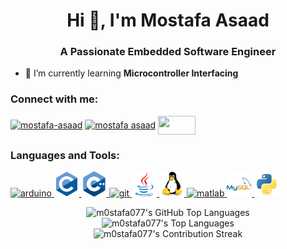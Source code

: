 <h1 align="center">Hi 👋, I'm Mostafa Asaad</h1>
<h3 align="center">A Passionate Embedded Software Engineer</h3>

- 🌱 I’m currently learning **Microcontroller Interfacing**

<h3 align="left">Connect with me:</h3>
<p align="left">
<a href="https://www.linkedin.com/in/mostafa-asaad-a2a986237/" target="blank"><img align="center" src="https://raw.githubusercontent.com/rahuldkjain/github-profile-readme-generator/master/src/images/icons/Social/linked-in-alt.svg" alt="mostafa-asaad" height="30" width="40" /></a>
<a href="https://www.facebook.com/mostafa.asaad.20/" target="blank"><img align="center" src="https://raw.githubusercontent.com/rahuldkjain/github-profile-readme-generator/master/src/images/icons/Social/facebook.svg" alt="mostafa asaad" height="30" width="40" /></a>
<a href="mailto:mostafa.asaad022@gmail.com"><img align="center" height="30" width="60" src="https://img.shields.io/badge/Gmail-D14836?style=flat&logo=gmail&logoColor=white""/></a>
</p>

<h3 align="left">Languages and Tools:</h3>
<p align="left"> <a href="https://www.arduino.cc/" target="_blank" rel="noreferrer"> <img src="https://cdn.worldvectorlogo.com/logos/arduino-1.svg" alt="arduino" width="40" height="40"/> </a> <a href="https://www.cprogramming.com/" target="_blank" rel="noreferrer"> <img src="https://raw.githubusercontent.com/devicons/devicon/master/icons/c/c-original.svg" alt="c" width="40" height="40"/> </a> <a href="https://www.w3schools.com/cpp/" target="_blank" rel="noreferrer"> <img src="https://raw.githubusercontent.com/devicons/devicon/master/icons/cplusplus/cplusplus-original.svg" alt="cplusplus" width="40" height="40"/> </a> <a href="https://git-scm.com/" target="_blank" rel="noreferrer"> <img src="https://www.vectorlogo.zone/logos/git-scm/git-scm-icon.svg" alt="git" width="40" height="40"/> </a> <a href="https://www.java.com" target="_blank" rel="noreferrer"> <img src="https://raw.githubusercontent.com/devicons/devicon/master/icons/java/java-original.svg" alt="java" width="40" height="40"/> </a> <a href="https://www.linux.org/" target="_blank" rel="noreferrer"> <img src="https://raw.githubusercontent.com/devicons/devicon/master/icons/linux/linux-original.svg" alt="linux" width="40" height="40"/> </a> <a href="https://www.mathworks.com/" target="_blank" rel="noreferrer"> <img src="https://upload.wikimedia.org/wikipedia/commons/2/21/Matlab_Logo.png" alt="matlab" width="40" height="40"/> </a> <a href="https://www.mysql.com/" target="_blank" rel="noreferrer"> <img src="https://raw.githubusercontent.com/devicons/devicon/master/icons/mysql/mysql-original-wordmark.svg" alt="mysql" width="40" height="40"/> </a> <a href="https://www.python.org" target="_blank" rel="noreferrer"> <img src="https://raw.githubusercontent.com/devicons/devicon/master/icons/python/python-original.svg" alt="python" width="40" height="40"/> </a> </p>

<div align="center">
  <img src="https://github-readme-stats.vercel.app/api/top-langs?username=m0stafa077&show_icons=true&locale=en&layout=compact" alt="m0stafa077's GitHub Top Languages" />
</div>


<div align="center">
  <img src="https://github-readme-stats.vercel.app/api/top-langs?username=m0stafa077&show_icons=true&locale=en&layout=compact" alt="m0stafa077's Top Languages" />
</div>

<div align="center">
  <img src="https://github-readme-streak-stats.herokuapp.com/?user=m0stafa077&" alt="m0stafa077's Contribution Streak" />
</div>

